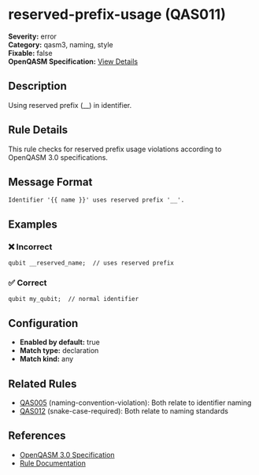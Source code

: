 # reserved-prefix-usage (QAS011)

**Severity:** error  
**Category:** qasm3, naming, style  
**Fixable:** false  
**OpenQASM Specification:** [View Details](https://openqasm.com/versions/3.0/language/lexical.html#identifiers)  

## Description

Using reserved prefix (__) in identifier.

## Rule Details

This rule checks for reserved prefix usage violations according to OpenQASM 3.0 specifications.

## Message Format

```
Identifier '{{ name }}' uses reserved prefix '__'.
```

## Examples

### ❌ Incorrect

```qasm
qubit __reserved_name;  // uses reserved prefix
```

### ✅ Correct

```qasm
qubit my_qubit;  // normal identifier
```

## Configuration

- **Enabled by default:** true
- **Match type:** declaration
- **Match kind:** any

## Related Rules

- [QAS005](QAS005.md) (naming-convention-violation): Both relate to identifier naming
- [QAS012](QAS012.md) (snake-case-required): Both relate to naming standards
## References

- [OpenQASM 3.0 Specification](https://openqasm.com/versions/3.0/language/lexical.html#identifiers)
- [Rule Documentation](https://github.com/orangekame3/qasmtools/blob/main/docs/rules/QAS011.md)
